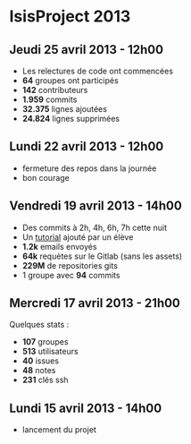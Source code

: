 IsisProject 2013
================

Jeudi 25 avril 2013 - 12h00
---------------------------
- Les relectures de code ont commencées
- **64** groupes ont participés
- **142** contributeurs
- **1.959** commits
- **32.375** lignes ajoutées
- **24.824** lignes supprimées

Lundi 22 avril 2013 - 12h00
---------------------------
- fermeture des repos dans la journée
- bon courage

Vendredi 19 avril 2013 - 14h00
------------------------------
- Des commits à 2h, 4h, 6h, 7h cette nuit
- Un [tutorial](https://github.com/episeclab/isis/blob/master/faq.md#installation-avec-apache2-sous-debian) ajouté par un élève
- **1.2k** emails envoyés
- **64k** requètes sur le Gitlab (sans les assets)
- **229M** de repositories gits
- 1 groupe avec **94** commits

Mercredi 17 avril 2013 - 21h00
------------------------------
Quelques stats :
- **107** groupes
- **513** utilisateurs
- **40** issues
- **48** notes
- **231** clés ssh

Lundi 15 avril 2013 - 14h00
---------------------------
- lancement du projet
